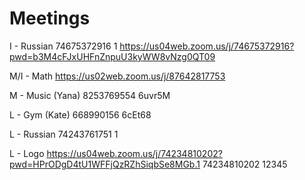 # Meetings

I - Russian
74675372916 1 <https://us04web.zoom.us/j/74675372916?pwd=b3M4cFJxUHFnZnpuU3kyWW8vNzg0QT09>

M/I - Math
<https://us02web.zoom.us/j/87642817753>

M - Music (Yana)
8253769554 6uvr5M

L - Gym (Kate)
668990156 6cEt68

L - Russian
74243761751 1

L - Logo
<https://us04web.zoom.us/j/74234810202?pwd=HPrODgD4tU1WFFjQzRZhSiqbSe8MGb.1> 74234810202 12345